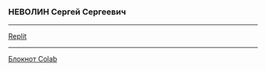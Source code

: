 ### НЕВОЛИН Сергей Сергеевич

---

[Replit](https://replit.com/@Jhin4?showcase=1)

---

[Блокнот Colab](https://colab.research.google.com/drive/1e5dd-ANZHbVxSvs36kI3Rib1cUH1weSt?usp=sharing)
 
